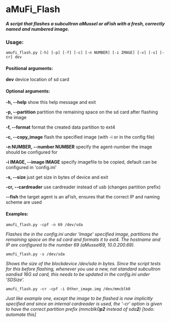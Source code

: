 # aMuFi_Flash
#### *A script that flashes a subcultron aMussel or aFish with a fresh, correctly named and numbered image.*



### Usage:

```
amufi_flash.py [-h] [-p] [-f] [-c] [-n NUMBER] [-i IMAGE] [-v] [-s] [-cr] dev
```



#### Positional arguments:

**dev**                   device location of sd card



#### Optional arguments:


**-h, --help**            show this help message and exit

**-p, --partition**       partition the remaining space on the sd card after flashing the image

**-f, --format**          format the created data partition to ext4

**-c, --copy_image**      flash the specified image (with -i or in the config file)

**-n NUMBER, --number NUMBER**  specify the agent-number the image should be configured for

**-i IMAGE, --image IMAGE**  specify imagefile to be copied, default can be configured in 'config.ini'

**-s, --size**            just get size in bytes of device and exit

**-cr, --cardreader**     use cardreader instead of usb (changes partition prefix)

**--fish**                the target agent is an aFish, ensures that the correct IP and naming scheme are used


#### Examples:

```
amufi_flash.py -cpf -n 69 /dev/sda
```
*Flashes the in the config.ini under 'Image' specified image, partitions the remaining space on the sd card and formats it to ext4. The hostname and IP are configured to the number 69 (aMussel69, 10.0.200.69).*

```
amufi_flash.py -s /dev/sda
```
*Shows the size of the blockdevice /dev/sda in bytes. Since the script tests for this before flashing, whenever you use a new, not standard subcultron sandisd 16G sd card, this needs to be updated in the config.ini under 'SDSize'.*

```
amufi_flash.py -cr -cpf -i Other_image.img /dev/mmcblk0
```
*Just like example one, except the image to be flashed is now implicitly specified and since an internal cardreader is used, the '-cr' option is given to have the correct partition prefix (mmcblk0**p2** instead of sda**2**) [todo: automate this]*
